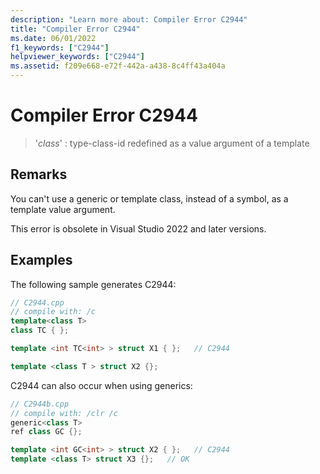 ```yaml
---
description: "Learn more about: Compiler Error C2944"
title: "Compiler Error C2944"
ms.date: 06/01/2022
f1_keywords: ["C2944"]
helpviewer_keywords: ["C2944"]
ms.assetid: f209e668-e72f-442a-a438-8c4ff43a404a
---
```

# Compiler Error C2944

> '*class*' : type-class-id redefined as a value argument of a template

## Remarks

You can't use a generic or template class, instead of a symbol, as a template value argument.

This error is obsolete in Visual Studio 2022 and later versions.

## Examples

The following sample generates C2944:

```cpp
// C2944.cpp
// compile with: /c
template<class T>
class TC { };

template <int TC<int> > struct X1 { };   // C2944

template <class T > struct X2 {};
```

C2944 can also occur when using generics:

```cpp
// C2944b.cpp
// compile with: /clr /c
generic<class T>
ref class GC {};

template <int GC<int> > struct X2 { };   // C2944
template <class T> struct X3 {};   // OK
```
